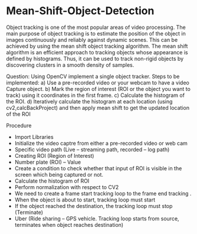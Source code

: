 # Mean-Shift-Object-Detection

Object tracking is one of the most popular areas of video processing. The main purpose of object tracking is to estimate the position of the object in images continuously and reliably against dynamic scenes. This can be achieved by using the mean shift object tracking algorithm. The mean shift algorithm is an efficient approach to tracking objects whose appearance is defined by histograms. Thus, it can be used to track non-rigid objects by discovering clusters in a smooth density of samples.

Question:
Using OpenCV implement a single object tracker. Steps to be implemented: a) Use a pre-recorded video or your webcam to have a video Capture object. b) Mark the region of interest (ROI or the object you want to track) using it coordinates in the first frame. c) Calculate the histogram of the ROI. d) Iteratively calculate the histogram at each location (using cv2,calcBackProject) and then apply mean shift to get the updated location of the ROI

Procedure
- Import Libraries
- Initialize the video captre from either a pre-recorded video or web cam
- Specific video path (Live – streaming path, recorded – log path)
- Creating ROI (Region of Interest)
- Number plate (ROI) – Value
- Create a condition to check whether that input of ROI is visible in the screen which being captured or not.
- Calculate the histogram of ROI
- Perform normalization with respect to CV2
- We need to create a frame start tracking loop to the frame end tracking .
- When the object is about to start, tracking loop must start
- If the object reached the destination, the tracking loop must stop (Terminate)
- Uber (Ride sharing – GPS vehicle. Tracking loop starts from source, terminates when object reaches destination)
